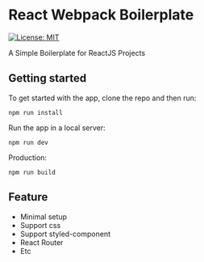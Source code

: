 # React Webpack Boilerplate

[![License: MIT](https://img.shields.io/badge/License-MIT-yellow.svg)](https://opensource.org/licenses/MIT)

A Simple Boilerplate for ReactJS Projects

## Getting started

To get started with the app, clone the repo and then run:
```
npm run install
```

Run the app in a local server:
```
npm run dev
```

Production:
```
npm run build
```

## Feature

  * Minimal setup
  * Support css
  * Support styled-component
  * React Router
  * Etc
